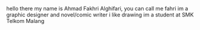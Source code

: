 hello there
my name is Ahmad Fakhri Alghifari, you can call me fahri
im a graphic designer and novel/comic writer
i like drawing
im a student at SMK Telkom Malang
